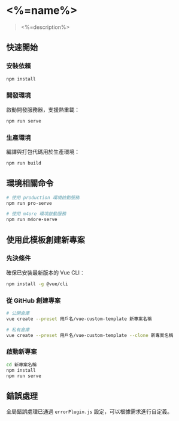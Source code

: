 # <%=name%>
   
> <%=description%>
   
## 快速開始

### 安裝依賴

```bash
npm install
```

### 開發環境

啟動開發服務器，支援熱重載：

```bash
npm run serve
```

### 生產環境

編譯與打包代碼用於生產環境：

```bash
npm run build
```

## 環境相關命令

```bash
# 使用 production 環境啟動服務
npm run pro-serve

# 使用 m4ore 環境啟動服務
npm run m4ore-serve

```

## 使用此模板創建新專案

### 先決條件

確保已安裝最新版本的 Vue CLI：

```bash
npm install -g @vue/cli
```

### 從 GitHub 創建專案

```bash
# 公開倉庫
vue create --preset 用戶名/vue-custom-template 新專案名稱

# 私有倉庫
vue create --preset 用戶名/vue-custom-template --clone 新專案名稱
```

### 啟動新專案

```bash
cd 新專案名稱
npm install
npm run serve
```

## 錯誤處理

全局錯誤處理已通過 `errorPlugin.js` 設定，可以根據需求進行自定義。